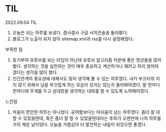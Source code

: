 # TIL

2022.09.04 TIL
1) 오늘은 쉬는 하루를 보냈다. 겸사겸사 구글 서치콘솔을 둘러봤다.
2) 블로그가 노출이 되지 않아 sitemap.xml과 rss를 다시 설정해줬다. 

부족한 점
1) 동기부여 유튜브를 보는 타입이 아닌데 유튜브 알고리즘 덕분에 좋은 영상들을
많이 봤다. 생각하는 것을 실천하는 것이 매우 중요하고 계산하거나 쟤려고 하지
않아야겠다는 생각을 많이 했다.
2) 인간관계의 중요성에 대해서도 많이 생각해 볼 수 있는 하루였다. 내가 
부끄러워 지지 않기 위해서 남을 부끄럽게 하는 모습이 있지는 않는지 돌아봐야겠다.
말 한마디 한마디에 무게를 두고 상대방을 생각하는 대화를 할 수 있도록 노력해야겠다.

느낀점

1) 마음이 편안한 하루는 아니었다. 공허함보다는 아쉬움이 남는 하루였다. 
좀더 잘 대할 수 있었을텐데, 혹은 좀더 잘 할 수 있었을텐데라는 후회가 오랜만에
나의 하루를 가득 채운 날이었다. 오늘을 거름삼아 더 발전하는 내일이 되었으면 좋겠다.